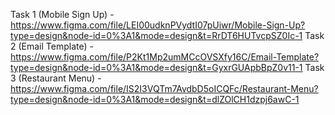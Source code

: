 Task 1 (Mobile Sign Up) - https://www.figma.com/file/LEI00udknPVydtI07pUiwr/Mobile-Sign-Up?type=design&node-id=0%3A1&mode=design&t=RrDT6HUTvcpSZ0Ic-1
Task 2 (Email Template) - https://www.figma.com/file/P2Kt1Mp2umMCcOVSXfy16C/Email-Template?type=design&node-id=0%3A1&mode=design&t=GyxrGUApbBpZ0v11-1
Task 3 (Restaurant Menu) - https://www.figma.com/file/IS2I3VQTm7AvdbD5oICQFc/Restaurant-Menu?type=design&node-id=0%3A1&mode=design&t=dlZOlCH1dzpj6awC-1
